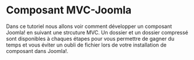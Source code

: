 # Composant MVC-Joomla

Dans ce tutoriel nous allons voir comment développer un composant Joomla! en suivant une strcuture MVC. Un dossier et un dossier compressé sont disponibles à chaques étapes pour vous permettre de gagner du temps et vous éviter un oubli de fichier lors de votre installation de composant dans Joomla!.
